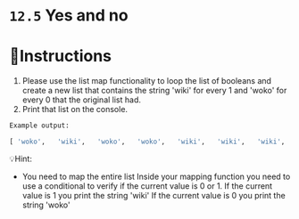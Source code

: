 # `12.5` Yes and no

# 📝Instructions
1. Please use the list map functionality to loop the list of booleans and create a new list
   that contains the string 'wiki' for every 1 and 'woko' for every 0 that the original list had.
2. Print that list on the console.

```py
Example output:

[ 'woko',   'wiki',   'woko',   'woko',   'wiki',   'wiki',   'wiki',   'woko',   'woko',   'wiki',   'woko',   'wiki',   'wiki',   'woko',   'woko',   'woko',   'woko',   'woko',   'woko',   'woko',   'woko',   'wiki',   'woko',   'woko',   'woko',   'woko',   'wiki' ]
```

💡Hint:
- You need to map the entire list
Inside your mapping function you need to use a conditional to verify if the current value is 0 or 1.
If the current value is 1 you print the string 'wiki'
If the current value is 0 you print the string 'woko'
